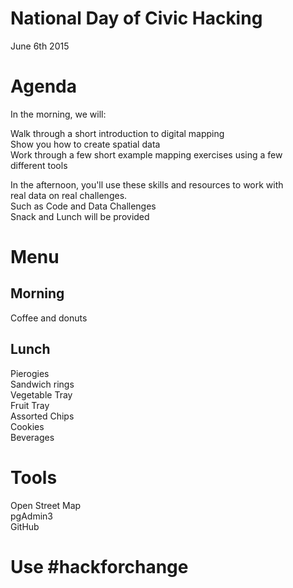 # National Day of Civic Hacking
June 6th 2015 
# Agenda
In the morning, we will: <br>

Walk through a short introduction to digital mapping<br>
Show you how to create spatial data <br>
Work through a few short example mapping exercises using a few <br> different tools <br>

In the afternoon, you'll use these skills and resources to work with <br>real data on real challenges. <br>
Such as Code and Data Challenges <br>
Snack and Lunch will be provided <br>
# Menu
## Morning
Coffee and donuts
## Lunch
Pierogies <br>
Sandwich rings <br>
Vegetable Tray <br>
Fruit Tray <br>
Assorted Chips <br>
Cookies <br>
Beverages <br>
# Tools
Open Street Map <br>
pgAdmin3 <br>
GitHub <br>
# Use #hackforchange

